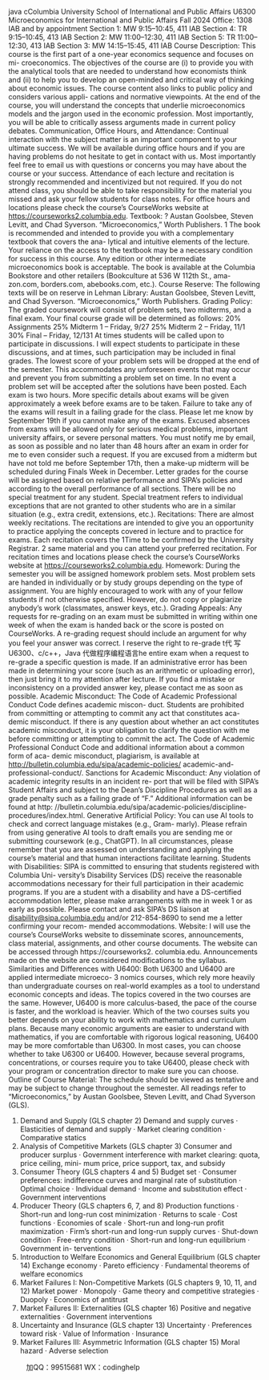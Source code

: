 java cColumbia University
School of International and Public Affairs
U6300 Microeconomics for International and Public Affairs
Fall 2024
Office: 1308 IAB and by appointment
Section 1: MW 9:15–10:45, 411 IAB Section 4: TR 9:15–10:45, 413 IAB
Section 2: MW 11:00–12:30, 411 IAB Section 5: TR 11:00–12:30, 413 IAB
Section 3: MW 14:15–15:45, 411 IAB
Course Description: This course is the first part of a one-year economics sequence and focuses on mi-
croeconomics. The objectives of the course are (i) to provide you with the analytical tools that are needed
to understand how economists think and (ii) to help you to develop an open-minded and critical way of
thinking about economic issues. The course content also links to public policy and considers various appli-
cations and normative viewpoints. At the end of the course, you will understand the concepts that underlie
microeconomics models and the jargon used in the economic profession. Most importantly, you will be able
to critically assess arguments made in current policy debates.
Communication, Office Hours, and Attendance: Continual interaction with the subject matter is an
important component to your ultimate success. We will be available during office hours and if you are having
problems do not hesitate to get in contact with us. Most importantly feel free to email us with questions
or concerns you may have about the course or your success. Attendance of each lecture and recitation is
strongly recommended and incentivized but not required. If you do not attend class, you should be able to
take responsibility for the material you missed and ask your fellow students for class notes. For office hours
and locations please check the course’s CourseWorks website at https://courseworks2.columbia.edu.
Textbook:
? Austan Goolsbee, Steven Levitt, and Chad Syverson. “Microeconomics,” Worth Publishers.
1
The book is recommended and intended to provide you with a complementary textbook that covers the ana-
lytical and intuitive elements of the lecture. Your reliance on the access to the textbook may be a necessary
condition for success in this course. Any edition or other intermediate microeconomics book is acceptable.
The book is available at the Columbia Bookstore and other retailers (Bookculture at 536 W 112th St., ama-
zon.com, borders.com, abebooks.com, etc.).
Course Reserve: The following texts will be on reserve in Lehman Library:
 Austan Goolsbee, Steven Levitt, and Chad Syverson. “Microeconomics,” Worth Publishers.
Grading Policy: The graded coursework will consist of problem sets, two midterms, and a final exam.
Your final course grade will be determined as follows:
20% Assignments
25% Midterm 1 – Friday, 9/27
25% Midterm 2 – Friday, 11/1
30% Final – Friday, 12/131
At times students will be called upon to participate in discussions. I will expect students to participate in
these discussions, and at times, such participation may be included in final grades.
 The lowest score of your problem sets will be dropped at the end of the semester. This accommodates
any unforeseen events that may occur and prevent you from submitting a problem set on time. In no
event a problem set will be accepted after the solutions have been posted.
 Each exam is two hours. More specific details about exams will be given approximately a week before
exams are to be taken.
 Failure to take any of the exams will result in a failing grade for the class. Please let me know by
September 19th if you cannot make any of the exams.
 Excused absences from exams will be allowed only for serious medical problems, important university
affairs, or severe personal matters. You must notify me by email, as soon as possible and no later than
48 hours after an exam in order for me to even consider such a request.
 If you are excused from a midterm but have not told me before September 17th, then a make-up
midterm will be scheduled during Finals Week in December.
 Letter grades for the course will be assigned based on relative performance and SIPA’s policies and
according to the overall performance of all sections.
 There will be no special treatment for any student. Special treatment refers to individual exceptions
that are not granted to other students who are in a similar situation (e.g., extra credit, extensions,
etc.).
Recitations: There are almost weekly recitations. The recitations are intended to give you an opportunity
to practice applying the concepts covered in lecture and to practice for exams. Each recitation covers the
1Time to be confirmed by the University Registrar.
2
same material and you can attend your preferred recitation. For recitation times and locations please check
the course’s CourseWorks website at https://courseworks2.columbia.edu.
Homework: During the semester you will be assigned homework problem sets. Most problem sets are
handed in individually or by study groups depending on the type of assignment. You are highly encouraged
to work with any of your fellow students if not otherwise specified. However, do not copy or plagiarize
anybody’s work (classmates, answer keys, etc.).
Grading Appeals: Any requests for re-grading on an exam must be submitted in writing within one week
of when the exam is handed back or the score is posted on CourseWorks. A re-grading request should
include an argument for why you feel your answer was correct. I reserve the right to re-grade t代 写U6300、c/c++，Java
代做程序编程语言he entire
exam when a request to re-grade a specific question is made. If an administrative error has been made in
determining your score (such as an arithmetic or uploading error), then just bring it to my attention after
lecture. If you find a mistake or inconsistency on a provided answer key, please contact me as soon as possible.
Academic Misconduct: The Code of Academic  Professional Conduct Code defines academic miscon-
duct. Students are prohibited from committing or attempting to commit any act that constitutes aca-
demic misconduct. If there is any question about whether an act constitutes academic misconduct, it is
your obligation to clarify the question with me before committing or attempting to commit the act. The
Code of Academic  Professional Conduct Code and additional information about a common form of aca-
demic misconduct, plagiarism, is available at http://bulletin.columbia.edu/sipa/academic-policies/
academic-and-professional-conduct/.
Sanctions for Academic Misconduct: Any violation of academic integrity results in an incident re-
port that will be filed with SIPA’s Student Affairs and subject to the Dean’s Discipline Procedures as
well as a grade penalty such as a failing grade of “F.” Additional information can be found at http:
//bulletin.columbia.edu/sipa/academic-policies/discipline-procedures/index.html.
Generative Artificial Policy: You can use AI tools to check and correct language mistakes (e.g., Gram-
marly). Please refrain from using generative AI tools to draft emails you are sending me or submitting
coursework (e.g., ChatGPT). In all circumstances, please remember that you are assessed on understanding
and applying the course’s material and that human interactions facilitate learning.
Students with Disabilities: SIPA is committed to ensuring that students registered with Columbia Uni-
versity’s Disability Services (DS) receive the reasonable accommodations necessary for their full participation
in their academic programs. If you are a student with a disability and have a DS-certified accommodation
letter, please make arrangements with me in week 1 or as early as possible. Please contact and ask SIPA’s
DS liaison at disability@sipa.columbia.edu and/or 212-854-8690 to send me a letter confirming your recom-
mended accommodations.
Website: I will use the course’s CourseWorks website to disseminate scores, announcements, class material,
assignments, and other course documents. The website can be accessed through https://courseworks2.
columbia.edu. Announcements made on the website are considered modifications to the syllabus.
Similarities and Differences with U6400: Both U6300 and U6400 are applied intermediate microeco-
3
nomics courses, which rely more heavily than undergraduate courses on real-world examples as a tool to
understand economic concepts and ideas. The topics covered in the two courses are the same. However,
U6400 is more calculus-based, the pace of the course is faster, and the workload is heavier. Which of the two
courses suits you better depends on your ability to work with mathematics and curriculum plans. Because
many economic arguments are easier to understand with mathematics, if you are comfortable with rigorous
logical reasoning, U6400 may be more comfortable than U6300. In most cases, you can choose whether to
take U6300 or U6400. However, because several programs, concentrations, or courses require you to take
U6400, please check with your program or concentration director to make sure you can choose.
Outline of Course Material: The schedule should be viewed as tentative and may be subject to change
throughout the semester. All readings refer to “Microeconomics,” by Austan Goolsbee, Steven Levitt, and
Chad Syverson (GLS).
1. Demand and Supply (GLS chapter 2)
Demand and supply curves · Elasticities of demand and supply · Market clearing condition · Comparative
statics
2. Analysis of Competitive Markets (GLS chapter 3)
Consumer and producer surplus · Government interference with market clearing: quota, price ceiling, mini-
mum price, price support, tax, and subsidy
3. Consumer Theory (GLS chapters 4 and 5)
Budget set · Consumer preferences: indifference curves and marginal rate of substitution · Optimal choice ·
Individual demand · Income and substitution effect · Government interventions
4. Producer Theory (GLS chapters 6, 7, and 8)
Production functions · Short-run and long-run cost minimization · Returns to scale · Cost functions ·
Economies of scale · Short-run and long-run profit maximization · Firm’s short-run and long-run supply
curves · Shut-down condition · Free-entry condition · Short-run and long-run equilibrium · Government in-
terventions
5. Introduction to Welfare Economics and General Equilibrium (GLS chapter 14)
Exchange economy · Pareto efficiency · Fundamental theorems of welfare economics
6. Market Failures I: Non-Competitive Markets (GLS chapters 9, 10, 11, and 12)
Market power · Monopoly · Game theory and competitive strategies · Duopoly · Economics of antitrust
7. Market Failures II: Externalities (GLS chapter 16)
Positive and negative externalities · Government interventions
8. Uncertainty and Insurance (GLS chapter 13)
Uncertainty · Preferences toward risk · Value of Information · Insurance
9. Market Failures III: Asymmetric Information (GLS chapter 15)
Moral hazard · Adverse selection

         
加QQ：99515681  WX：codinghelp
